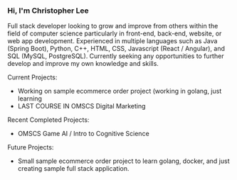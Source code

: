 ### Hi, I'm Christopher Lee

Full stack developer looking to grow and improve from others within the field of computer science particularly in front-end, back-end, website, or web app development. Experienced in multiple languages such as Java (Spring Boot), Python, C++, HTML, CSS, Javascript (React / Angular), and SQL (MySQL, PostgreSQL). Currently seeking any opportunities to further develop and improve my own knowledge and skills.

Current Projects:
* Working on sample ecommerce order project (working in golang, just learning
* LAST COURSE IN OMSCS Digital Marketing

Recent Completed Projects:
* OMSCS Game AI / Intro to Cognitive Science

Future Projects:
* Small sample ecommerce order project to learn golang, docker, and just creating sample full stack application.
